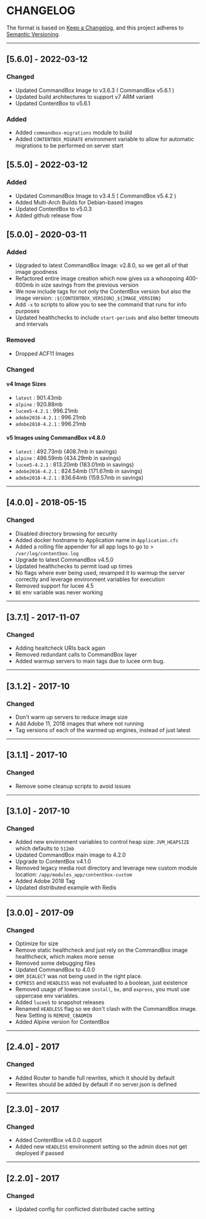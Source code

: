 # CHANGELOG

The format is based on [Keep a Changelog](https://keepachangelog.com/en/1.0.0/),
and this project adheres to [Semantic Versioning](https://semver.org/spec/v2.0.0.html).

----
## [5.6.0] - 2022-03-12

### Changed

* Updated CommandBox Image to v3.6.3 ( CommandBox v5.6.1 )
* Updated build architectures to support v7 ARM variant
* Updated ContentBox to v5.6.1

### Added
* Added `commandbox-migrations` module to build
* Added `CONTENTBOX_MIGRATE` environment variable to allow for automatic migrations to be performed on server start

## [5.5.0] - 2022-03-12

### Added

* Updated CommandBox Image to v3.4.5 ( CommandBox v5.4.2 )
* Added Multi-Arch Builds for Debian-based images
* Updated ContentBox to v5.0.3
* Added github release flow


## [5.0.0] - 2020-03-11

### Added

* Upgraded to latest CommandBox Image: v2.8.0, so we get all of that image goodness
* Refactored entire image creation which now gives us a whoopoing 400-600mb in size savings from the previous version
* We now include tags for not only the ContentBox version but also the image version: `:${CONTENTBOX_VERSION}_${IMAGE_VERSION}`
* Add `-x` to scripts to allow you to see the command that runs for info purposes
* Updated healthchecks to include `start-periods` and also better timeouts and intervals

### Removed

* Dropped ACF11 Images

### Changed

#### v4 Image Sizes

* `latest` : 901.43mb
* `alpine` : 920.88mb
* `lucee5-4.2.1` : 996.21mb
* `adobe2016-4.2.1` : 996.21mb
* `adobe2018-4.2.1` : 996.21mb

#### v5 Images using CommandBox v4.8.0

* `latest` : 492.73mb (408.7mb in savings)
* `alpine` : 486.59mb (434.29mb in savings)
* `lucee5-4.2.1` : 813.20mb (183.01mb in savings)
* `adobe2016-4.2.1` : 824.54mb (171.67mb in savings)
* `adobe2018-4.2.1` : 836.64mb (159.57mb in savings)

----

## [4.0.0] - 2018-05-15

### Changed

* Disabled directory browsing for security
* Added docker hostname to Application name in `Application.cfc`
* Added a rolling file appender for all app logs to go to > `/var/log/contentbox.log`
* Upgrade to latest CommandBox v4.5.0
* Updated healthchecks to permit load up times
* No flags where ever being used, revamped it to warmup the server correctly and leverage environment variables for execution
* Removed support for lucee 4.5
* `BE` env variable was never working

----

## [3.7.1] - 2017-11-07

### Changed

* Adding healtcheck URIs back again
* Removed redundant calls to CommandBox layer
* Added warmup servers to main tags due to lucee orm bug.

----

## [3.1.2] - 2017-10

### Changed

* Don't warm up servers to reduce image size
* Add Adobe 11, 2018 images that where not running
* Tag versions of each of the warmed up engines, instead of just latest

----

## [3.1.1] - 2017-10

### Changed

* Remove some cleanup scripts to avoid issues

----

## [3.1.0] - 2017-10

### Changed

* Added new environment variables to control heap size: `JVM_HEAPSIZE` which defaults to `512mb`
* Updated CommandBox main image to 4.2.0
* Upgrade to ContentBox v4.1.0
* Removed legacy media root directory and leverage new custom module location: `/app/modules_app/contentbox-custom`
* Added Adobe 2018 Tag
* Updated distributed example with Redis

----

## [3.0.0] - 2017-09

### Changed

* Optimize for size
* Remove static healthcheck and just rely on the CommandBox image healthcheck, which makes more sense
* Removed some debugging files
* Updated CommandBox to 4.0.0
* `ORM_DIALECT` was not being used in the right place.
* `EXPRESS` and `HEADLESS` was not evaluated to a boolean, just existence
* Removed usage of lowercase `install`, `be`, and `express`, you must use uppercase env variables.
* Added `lucee5` to snapshot releases
* Renamed `HEADLESS` flag so we don't clash with the CommandBox image. New Setting is `REMOVE_CBADMIN`
* Added Alpine version for ContentBox

----

## [2.4.0] - 2017

### Changed

* Added Router to handle full rewrites, which it should by default
* Rewrites should be added by default if no server.json is defined

----

## [2.3.0] - 2017

### Changed

* Added ContentBox v4.0.0 support
* Added new `HEADLESS` environment setting so the admin does not get deployed if passed

----

## [2.2.0] - 2017

### Changed

* Updated config for conflicted distributed cache setting
